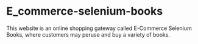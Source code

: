 # E_commerce-selenium-books
This website is an online shopping gateway called E-Commerce Selenium Books, where customers may peruse and buy a variety of books.

